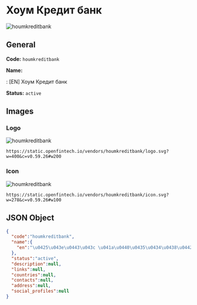 
# Хоум Кредит банк 
![houmkreditbank](https://static.openfintech.io/vendors/houmkreditbank/logo.svg?w=400&c=v0.59.26#w200)  

## General 
 
**Code:** `houmkreditbank` 
 
**Name:** 
 
:	[EN] Хоум Кредит банк 
 
**Status:** `active` 
 

## Images 

### Logo 
 
![houmkreditbank](https://static.openfintech.io/vendors/houmkreditbank/logo.svg?w=400&c=v0.59.26#w200)  

```
https://static.openfintech.io/vendors/houmkreditbank/logo.svg?w=400&c=v0.59.26#w200
```  

### Icon 
 
![houmkreditbank](https://static.openfintech.io/vendors/houmkreditbank/icon.svg?w=278&c=v0.59.26#w100)  

```
https://static.openfintech.io/vendors/houmkreditbank/icon.svg?w=278&c=v0.59.26#w100
```  

## JSON Object 

```json
{
  "code":"houmkreditbank",
  "name":{
    "en":"\u0425\u043e\u0443\u043c \u041a\u0440\u0435\u0434\u0438\u0442 \u0431\u0430\u043d\u043a"
  },
  "status":"active",
  "description":null,
  "links":null,
  "countries":null,
  "contacts":null,
  "address":null,
  "social_profiles":null
}
```  
